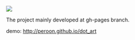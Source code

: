 ![](http://peroon.github.io/dot_art/works/octocat.gif)

The project mainly developed at gh-pages branch.

demo:
http://peroon.github.io/dot_art
